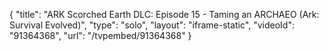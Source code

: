 {
    "title": "ARK Scorched Earth DLC: Episode 15 - Taming an ARCHAEO (Ark: Survival Evolved)",
    "type": "solo",
    "layout": "iframe-static",
    "videoId": "91364368",
    "url": "\/tvpembed\/91364368"
}